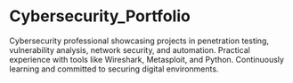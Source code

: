# Cybersecurity_Portfolio
Cybersecurity professional showcasing projects in penetration testing, vulnerability analysis, network security, and automation. Practical experience with tools like Wireshark, Metasploit, and Python. Continuously learning and committed to securing digital environments.
